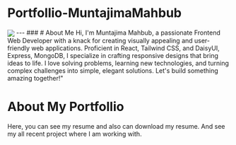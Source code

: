 
# Portfollio-MuntajimaMahbub
<img align="center" src="https://i.ibb.co.com/VYTDKggd/Screenshot-2025-02-06-204808.png" />
---
###
# About Me
Hi, I'm Muntajima Mahbub, a passionate Frontend Web Developer with a knack for creating visually appealing and user-friendly web applications. Proficient in React, Tailwind CSS, and DaisyUI, Express, MongoDB, I specialize in crafting responsive designs that bring ideas to life. I love solving problems, learning new technologies, and turning complex challenges into simple, elegant solutions. Let's build something amazing together!"

###
# About My Portfollio
Here, you can see my resume and also can download my resume. And see my all recent project where I am working with.


